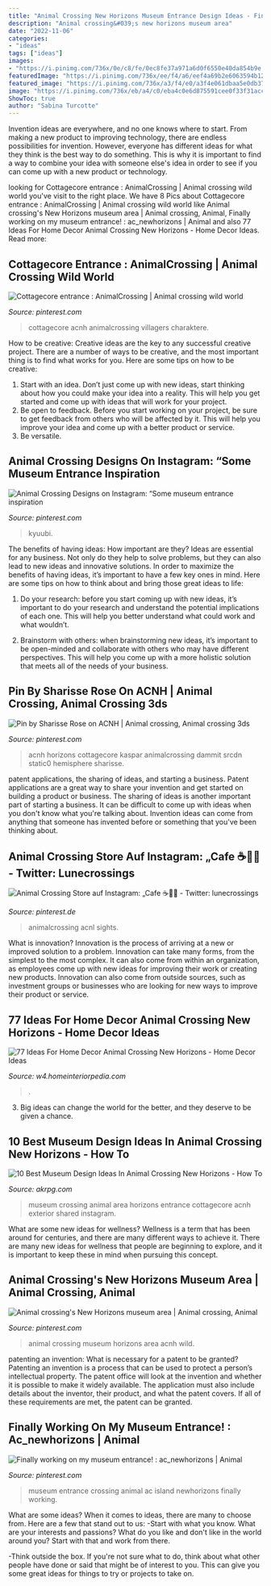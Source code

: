 ```yaml
---
title: "Animal Crossing New Horizons Museum Entrance Design Ideas - Finally Working On My Museum Entrance! : Ac_newhorizons"
description: "Animal crossing&#039;s new horizons museum area"
date: "2022-11-06"
categories:
- "ideas"
tags: ["ideas"]
images:
- "https://i.pinimg.com/736x/0e/c8/fe/0ec8fe37a971a6d0f6550e40da854b9e.jpg"
featuredImage: "https://i.pinimg.com/736x/ee/f4/a6/eef4a69b2e6063594b12d30f23901dde.jpg"
featured_image: "https://i.pinimg.com/736x/a3/f4/e0/a3f4e061dbaa5e0db37897eb8de355db.jpg"
image: "https://i.pinimg.com/736x/eb/a4/c0/eba4c0e6d875591cee0f33f31acc7549.jpg"
ShowToc: true
author: "Sabina Turcotte"
---
```



Invention ideas are everywhere, and no one knows where to start. From making a new product to improving technology, there are endless possibilities for invention. However, everyone has different ideas for what they think is the best way to do something. This is why it is important to find a way to combine your idea with someone else's idea in order to see if you can come up with a new product or technology.

	

		
looking for Cottagecore entrance : AnimalCrossing | Animal crossing wild world you've visit to the right place. We have 8 Pics about Cottagecore entrance : AnimalCrossing | Animal crossing wild world like Animal crossing&#039;s New Horizons museum area | Animal crossing, Animal, Finally working on my museum entrance! : ac_newhorizons | Animal and also 77 Ideas For Home Decor Animal Crossing New Horizons - Home Decor Ideas. Read more:
		
    
## Cottagecore Entrance : AnimalCrossing | Animal Crossing Wild World

<img loading=lazy src="https://i.pinimg.com/736x/a3/f4/e0/a3f4e061dbaa5e0db37897eb8de355db.jpg" onerror="this.onerror=null;this.src='https://tse4.mm.bing.net/th?id=OIP.MRnZimOwS2udyjyEub6Z9wHaEK&amp;pid=15.1';" alt="Cottagecore entrance : AnimalCrossing | Animal crossing wild world">

_Source: pinterest.com_

>cottagecore acnh animalcrossing villagers charaktere. 

	

How to be creative:
Creative ideas are the key to any successful creative project. There are a number of ways to be creative, and the most important thing is to find what works for you. Here are some tips on how to be creative: 
1. Start with an idea. Don’t just come up with new ideas, start thinking about how you could make your idea into a reality. This will help you get started and come up with ideas that will work for your project. 
2. Be open to feedback. Before you start working on your project, be sure to get feedback from others who will be affected by it. This will help you improve your idea and come up with a better product or service. 
3. Be versatile.

    
## Animal Crossing Designs On Instagram: “Some Museum Entrance Inspiration

<img loading=lazy src="https://i.pinimg.com/736x/0e/c8/fe/0ec8fe37a971a6d0f6550e40da854b9e.jpg" onerror="this.onerror=null;this.src='https://tse3.mm.bing.net/th?id=OIP.Hpt4rkGzPUVPi-xT3-3_rQHaEL&amp;pid=15.1';" alt="Animal Crossing Designs on Instagram: “Some museum entrance inspiration">

_Source: pinterest.com_

>kyuubi. 

	

The benefits of having ideas: How important are they?
Ideas are essential for any business. Not only do they help to solve problems, but they can also lead to new ideas and innovative solutions. In order to maximize the benefits of having ideas, it’s important to have a few key ones in mind. Here are some tips on how to think about and bring those great ideas to life:
1. Do your research: before you start coming up with new ideas, it’s important to do your research and understand the potential implications of each one. This will help you better understand what could work and what wouldn’t.

2. Brainstorm with others: when brainstorming new ideas, it’s important to be open-minded and collaborate with others who may have different perspectives. This will help you come up with a more holistic solution that meets all of the needs of your business.

    
## Pin By Sharisse Rose On ACNH | Animal Crossing, Animal Crossing 3ds

<img loading=lazy src="https://i.pinimg.com/736x/1d/e4/f8/1de4f84e16d3f7dc73d4d7bd0dbcd10f.jpg" onerror="this.onerror=null;this.src='https://tse3.mm.bing.net/th?id=OIP.HeDnnqwjBbj-hpERXcoiIAHaEK&amp;pid=15.1';" alt="Pin by Sharisse Rose on ACNH | Animal crossing, Animal crossing 3ds">

_Source: pinterest.com_

>acnh horizons cottagecore kaspar animalcrossing dammit srcdn static0 hemisphere sharisse. 

	

patent applications, the sharing of ideas, and starting a business. Patent applications are a great way to share your invention and get started on building a product or business. The sharing of ideas is another important part of starting a business. It can be difficult to come up with ideas when you don't know what you're talking about. Invention ideas can come from anything that someone has invented before or something that you've been thinking about.

    
## Animal Crossing Store Auf Instagram: „Cafe ☕🌲🌿 - Twitter: Lunecrossings

<img loading=lazy src="https://i.pinimg.com/736x/0f/cd/6c/0fcd6c116bd76344c7b8baa7830a4daf.jpg" onerror="this.onerror=null;this.src='https://tse2.mm.bing.net/th?id=OIP.SGzXsjh-1WWFpcVL0DZ16QHaIV&amp;pid=15.1';" alt="Animal Crossing Store auf Instagram: „Cafe ☕🌲🌿 - Twitter: lunecrossings">

_Source: pinterest.de_

>animalcrossing acnl sights. 

	

What is innovation?
Innovation is the process of arriving at a new or improved solution to a problem. Innovation can take many forms, from the simplest to the most complex. It can also come from within an organization, as employees come up with new ideas for improving their work or creating new products. Innovation can also come from outside sources, such as investment groups or businesses who are looking for new ways to improve their product or service.

    
## 77 Ideas For Home Decor Animal Crossing New Horizons - Home Decor Ideas

<img loading=lazy src="https://lh5.googleusercontent.com/proxy/ahdAW7H3ujjyuvmBZOI-Z6hNeXhhOPMaDcO2LId-fZI6ObYOXTc8Ptsi_DQCxSJPzZeUOohysE8A-Klve0ebGjQbCcf5S316oZLQZ5XyoBJb5ys2uNc--49PFdlXh2At=w1200-h630-p-k-no-nu" onerror="this.onerror=null;this.src='https://tse2.mm.bing.net/th?id=OIP.Riq_gvBZrZPjmnLsweQvJgHaD4&amp;pid=15.1';" alt="77 Ideas For Home Decor Animal Crossing New Horizons - Home Decor Ideas">

_Source: w4.homeinteriorpedia.com_

>. 

	

3. Big ideas can change the world for the better, and they deserve to be given a chance.

    
## 10 Best Museum Design Ideas In Animal Crossing New Horizons - How To

<img loading=lazy src="https://www.akrpg.com/upload/20200904/6373481655219495322881693.png" onerror="this.onerror=null;this.src='https://tse4.mm.bing.net/th?id=OIP.qI8Y0NT93cYjKSxmcCTWpQHaEJ&amp;pid=15.1';" alt="10 Best Museum Design Ideas In Animal Crossing New Horizons - How To">

_Source: akrpg.com_

>museum crossing animal area horizons entrance cottagecore acnh exterior shared instagram. 

	

What are some new ideas for wellness?
Wellness is a term that has been around for centuries, and there are many different ways to achieve it. There are many new ideas for wellness that people are beginning to explore, and it is important to keep these in mind when pursuing this concept.

    
## Animal Crossing&#039;s New Horizons Museum Area | Animal Crossing, Animal

<img loading=lazy src="https://i.pinimg.com/736x/eb/a4/c0/eba4c0e6d875591cee0f33f31acc7549.jpg" onerror="this.onerror=null;this.src='https://tse4.mm.bing.net/th?id=OIP.7EFCwFhO3Je3DUXHhWy_twHaEK&amp;pid=15.1';" alt="Animal crossing&#039;s New Horizons museum area | Animal crossing, Animal">

_Source: pinterest.com_

>animal crossing museum horizons area acnh wild. 

	

patenting an invention: What is necessary for a patent to be granted?
Patenting an invention is a process that can be used to protect a person’s intellectual property. The patent office will look at the invention and whether it is possible to make it widely available. The application must also include details about the inventor, their product, and what the patent covers. If all of these requirements are met, the patent can be granted.

    
## Finally Working On My Museum Entrance! : Ac_newhorizons | Animal

<img loading=lazy src="https://i.pinimg.com/736x/ee/f4/a6/eef4a69b2e6063594b12d30f23901dde.jpg" onerror="this.onerror=null;this.src='https://tse3.mm.bing.net/th?id=OIP.54jdM4i2AUNY2GrQ4aIkZwHaIb&amp;pid=15.1';" alt="Finally working on my museum entrance! : ac_newhorizons | Animal">

_Source: pinterest.com_

>museum entrance crossing animal ac island newhorizons finally working. 

	

What are some ideas?
When it comes to ideas, there are many to choose from. Here are a few that stand out to us:
-Start with what you know. What are your interests and passions? What do you like and don't like in the world around you? Start with that and work from there.

-Think outside the box. If you're not sure what to do, think about what other people have done or said that might be of interest to you. This can give you some great ideas for things to try or projects to take on.

